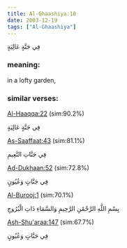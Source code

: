 ```yaml
---
title: Al-Ghaashiya:10
date: 2003-12-19
tags: ["Al-Ghaashiya"]
---
```

فِي جَنَّةٍ عَالِيَةٍ
### meaning: 
in a lofty garden,
### similar verses: 

[Al-Haaqqa:22](/69/22) (sim:90.2%)

فِي جَنَّةٍ عَالِيَةٍ

[As-Saaffaat:43](/37/43) (sim:81.1%)

فِي جَنَّاتِ النَّعِيمِ

[Ad-Dukhaan:52](/44/52) (sim:72.8%)

فِي جَنَّاتٍ وَعُيُونٍ

[Al-Burooj:1](/85/1) (sim:70.1%)

بِسْمِ اللَّهِ الرَّحْمَٰنِ الرَّحِيمِ وَالسَّمَاءِ ذَاتِ الْبُرُوجِ

[Ash-Shu'araa:147](/26/147) (sim:67.7%)

فِي جَنَّاتٍ وَعُيُونٍ
